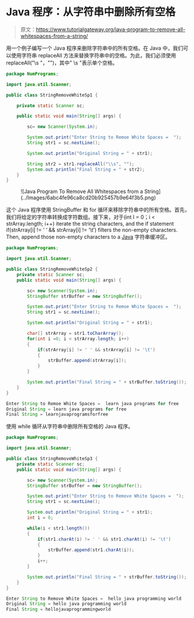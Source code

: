 # Java 程序：从字符串中删除所有空格

> 原文：<https://www.tutorialgateway.org/java-program-to-remove-all-whitespaces-from-a-string/>

用一个例子编写一个 Java 程序来删除字符串中的所有空格。在 Java 中，我们可以使用字符串 replaceAll 方法来替换字符串中的空格。为此，我们必须使用 replaceAll("\s "，"")，其中" \s "表示单个空格。

```java
package NumPrograms;

import java.util.Scanner;

public class StringRemoveWhiteSp1 {

	private static Scanner sc;

	public static void main(String[] args) {

		sc= new Scanner(System.in);

		System.out.print("Enter String to Remoe White Spaces =  ");
		String str1 = sc.nextLine();

		System.out.println("Original String = " + str1);

		String str2 = str1.replaceAll("\\s", "");
		System.out.println("Final String = " + str2);
	}
}
```

<figure class="wp-block-image size-large">![Java Program To Remove All Whitespaces from a String](../Images/6abc4fe96ca8cd20b925457b9e64f3b5.png)</figure>

这个 Java 程序使用 StringBuffer 和 for 循环来移除字符串中的所有空格。首先，我们将给定的字符串转换成字符数组。接下来，对于(int I = 0；i < strArray.length; i++) iterate the string characters, and the if statement if(strArray[i] != ‘ ‘ && strArray[i] != ‘\t’) filters the non-empty characters. Then, append those non-empty characters to a [Java](https://www.tutorialgateway.org/learn-java-programs/) 字符串缓冲区。

```java
package NumPrograms;

import java.util.Scanner;

public class StringRemoveWhiteSp2 {
	private static Scanner sc;
	public static void main(String[] args) {

		sc= new Scanner(System.in);
		StringBuffer strBuffer = new StringBuffer();

		System.out.print("Enter String to Remoe White Spaces =  ");
		String str1 = sc.nextLine();

		System.out.println("Original String = " + str1);

		char[] strArray = str1.toCharArray();
		for(int i =0; i < strArray.length; i++)
		{
			if(strArray[i] != ' ' && strArray[i] != '\t')
			{
				strBuffer.append(strArray[i]);
			}
		}

		System.out.println("Final String = " + strBuffer.toString());
	}
}
```

```java
Enter String to Remoe White Spaces =  learn java programs for free
Original String = learn java programs for free
Final String = learnjavaprogramsforfree
```

使用 while 循环从字符串中删除所有空格的 Java 程序。

```java
package NumPrograms;

import java.util.Scanner;

public class StringRemoveWhiteSp3 {
	private static Scanner sc;
	public static void main(String[] args) {

		sc= new Scanner(System.in);
		StringBuffer strBuffer = new StringBuffer();

		System.out.print("Enter String to Remove White Spaces =  ");
		String str1 = sc.nextLine();

		System.out.println("Original String = " + str1);
		int i = 0; 

		while(i < str1.length())
		{
			if(str1.charAt(i) != ' ' && str1.charAt(i) != '\t')
			{
				strBuffer.append(str1.charAt(i));
			}
			i++;
		}

		System.out.println("Final String = " + strBuffer.toString());
	}
}
```

```java
Enter String to Remove White Spaces =  hello java programming world
Original String = hello java programming world
Final String = hellojavaprogrammingworld
```